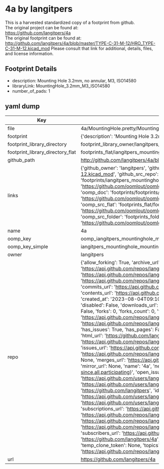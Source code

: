# 4a by Iangitpers  
This is a harvested standardized copy of a footprint from github.  
The original project can be found at:  
https://github.com/Iangitpers/4a  
The original footprint can be found at:
http://github.com/Iangitpers/4a/blob/master/TYPE-C-31-M-12/HRO_TYPE-C-31-M-12.kicad_mod
Please consult that link for additional, details, files, and license information.  
## Footprint Details
* description: Mounting Hole 3.2mm, no annular, M3, ISO14580  
* libraryLink: MountingHole_3.2mm_M3_ISO14580  
* number_of_pads: 1  
## yaml dump  
| Key | Value |  
| --- | --- |  
| file | 4a/MountingHole.pretty/MountingHole_3.2mm_M3_ISO14580.kicad_mod |  
| footprint | {'description': 'Mounting Hole 3.2mm, no annular, M3, ISO14580', 'libraryLink': 'MountingHole_3.2mm_M3_ISO14580', 'number_of_pads': 1} |  
| footprint_library_directory | footprint_library_owner/Iangitpers_4a |  
| footprint_library_directory_flat | footprints_flat/iangitpers_mountinghole_mountinghole_3_2mm_m3_iso14580/working |  
| github_path | http://github.com/Iangitpers/4a/blob/master/MountingHole.pretty/MountingHole_3.2mm_M3_ISO14580.kicad_mod |  
| links | {'github_owner': 'Iangitpers', 'github_repo_name': '4a', 'github_src': 'http://github.com/Iangitpers/4a/blob/master/TYPE-C-31-M-12/HRO_TYPE-C-31-M-12.kicad_mod', 'github_src_repo': 'https://github.com/Iangitpers/4a', 'oomp_bot': 'footprints/iangitpers_mountinghole_mountinghole_3_2mm_m3_iso14580/working', 'oomp_bot_github': 'https://github.com/oomlout/oomlout_oomp_footprint_bot/tree/main/footprints/iangitpers_mountinghole_mountinghole_3_2mm_m3_iso14580/working', 'oomp_doc': 'footprints/footprints/Iangitpers/MountingHole/MountingHole_3.2mm_M3_ISO14580/working/', 'oomp_doc_github': 'https://github.com/oomlout/oomlout_oomp_footprint_doc/tree/main/footprints/footprints/Iangitpers/MountingHole/MountingHole_3.2mm_M3_ISO14580/working', 'oomp_src_flat': 'footprints_flat/footprints_flat/iangitpers_mountinghole_mountinghole_3_2mm_m3_iso14580/working', 'oomp_src_flat_github': 'https://github.com/oomlout/oomlout_oomp_footprint_src/tree/main/footprints_flat/iangitpers_mountinghole_mountinghole_3_2mm_m3_iso14580/working', 'oomp_src_folder': 'footprints_folder/footprints_folder/Iangitpers/MountingHole/MountingHole_3.2mm_M3_ISO14580/working', 'oomp_src_folder_github': 'https://github.com/oomlout/oomlout_oomp_footprint_src/tree/main/footprints_folder/Iangitpers/MountingHole/MountingHole_3.2mm_M3_ISO14580/working'} |  
| name | 4a |  
| oomp_key | oomp_iangitpers_mountinghole_mountinghole_3_2mm_m3_iso14580 |  
| oomp_key_simple | iangitpers_mountinghole_mountinghole_3_2mm_m3_iso14580 |  
| owner | Iangitpers |  
| repo | {'allow_forking': True, 'archive_url': 'https://api.github.com/repos/Iangitpers/4a/{archive_format}{/ref}', 'archived': False, 'assignees_url': 'https://api.github.com/repos/Iangitpers/4a/assignees{/user}', 'blobs_url': 'https://api.github.com/repos/Iangitpers/4a/git/blobs{/sha}', 'branches_url': 'https://api.github.com/repos/Iangitpers/4a/branches{/branch}', 'clone_url': 'https://github.com/Iangitpers/4a.git', 'collaborators_url': 'https://api.github.com/repos/Iangitpers/4a/collaborators{/collaborator}', 'comments_url': 'https://api.github.com/repos/Iangitpers/4a/comments{/number}', 'commits_url': 'https://api.github.com/repos/Iangitpers/4a/commits{/sha}', 'compare_url': 'https://api.github.com/repos/Iangitpers/4a/compare/{base}...{head}', 'contents_url': 'https://api.github.com/repos/Iangitpers/4a/contents/{+path}', 'contributors_url': 'https://api.github.com/repos/Iangitpers/4a/contributors', 'created_at': '2023-08-04T09:10:08Z', 'default_branch': 'main', 'deployments_url': 'https://api.github.com/repos/Iangitpers/4a/deployments', 'description': None, 'disabled': False, 'downloads_url': 'https://api.github.com/repos/Iangitpers/4a/downloads', 'events_url': 'https://api.github.com/repos/Iangitpers/4a/events', 'fork': False, 'forks': 0, 'forks_count': 0, 'forks_url': 'https://api.github.com/repos/Iangitpers/4a/forks', 'full_name': 'Iangitpers/4a', 'git_commits_url': 'https://api.github.com/repos/Iangitpers/4a/git/commits{/sha}', 'git_refs_url': 'https://api.github.com/repos/Iangitpers/4a/git/refs{/sha}', 'git_tags_url': 'https://api.github.com/repos/Iangitpers/4a/git/tags{/sha}', 'git_url': 'git://github.com/Iangitpers/4a.git', 'has_discussions': False, 'has_downloads': True, 'has_issues': True, 'has_pages': False, 'has_projects': True, 'has_wiki': True, 'homepage': None, 'hooks_url': 'https://api.github.com/repos/Iangitpers/4a/hooks', 'html_url': 'https://github.com/Iangitpers/4a', 'id': 674571741, 'is_template': False, 'issue_comment_url': 'https://api.github.com/repos/Iangitpers/4a/issues/comments{/number}', 'issue_events_url': 'https://api.github.com/repos/Iangitpers/4a/issues/events{/number}', 'issues_url': 'https://api.github.com/repos/Iangitpers/4a/issues{/number}', 'keys_url': 'https://api.github.com/repos/Iangitpers/4a/keys{/key_id}', 'labels_url': 'https://api.github.com/repos/Iangitpers/4a/labels{/name}', 'language': None, 'languages_url': 'https://api.github.com/repos/Iangitpers/4a/languages', 'license': None, 'merges_url': 'https://api.github.com/repos/Iangitpers/4a/merges', 'milestones_url': 'https://api.github.com/repos/Iangitpers/4a/milestones{/number}', 'mirror_url': None, 'name': '4a', 'network_count': 0, 'node_id': 'R_kgDOKDUl3Q', 'notifications_url': 'https://api.github.com/repos/Iangitpers/4a/notifications{?since,all,participating}', 'open_issues': 0, 'open_issues_count': 0, 'owner': {'avatar_url': 'https://avatars.githubusercontent.com/u/86525811?v=4', 'events_url': 'https://api.github.com/users/Iangitpers/events{/privacy}', 'followers_url': 'https://api.github.com/users/Iangitpers/followers', 'following_url': 'https://api.github.com/users/Iangitpers/following{/other_user}', 'gists_url': 'https://api.github.com/users/Iangitpers/gists{/gist_id}', 'gravatar_id': '', 'html_url': 'https://github.com/Iangitpers', 'id': 86525811, 'login': 'Iangitpers', 'node_id': 'MDQ6VXNlcjg2NTI1ODEx', 'organizations_url': 'https://api.github.com/users/Iangitpers/orgs', 'received_events_url': 'https://api.github.com/users/Iangitpers/received_events', 'repos_url': 'https://api.github.com/users/Iangitpers/repos', 'site_admin': False, 'starred_url': 'https://api.github.com/users/Iangitpers/starred{/owner}{/repo}', 'subscriptions_url': 'https://api.github.com/users/Iangitpers/subscriptions', 'type': 'User', 'url': 'https://api.github.com/users/Iangitpers'}, 'private': False, 'pulls_url': 'https://api.github.com/repos/Iangitpers/4a/pulls{/number}', 'pushed_at': '2023-08-04T09:17:59Z', 'releases_url': 'https://api.github.com/repos/Iangitpers/4a/releases{/id}', 'size': 1450, 'ssh_url': 'git@github.com:Iangitpers/4a.git', 'stargazers_count': 0, 'stargazers_url': 'https://api.github.com/repos/Iangitpers/4a/stargazers', 'statuses_url': 'https://api.github.com/repos/Iangitpers/4a/statuses/{sha}', 'subscribers_count': 1, 'subscribers_url': 'https://api.github.com/repos/Iangitpers/4a/subscribers', 'subscription_url': 'https://api.github.com/repos/Iangitpers/4a/subscription', 'svn_url': 'https://github.com/Iangitpers/4a', 'tags_url': 'https://api.github.com/repos/Iangitpers/4a/tags', 'teams_url': 'https://api.github.com/repos/Iangitpers/4a/teams', 'temp_clone_token': None, 'topics': [], 'trees_url': 'https://api.github.com/repos/Iangitpers/4a/git/trees{/sha}', 'updated_at': '2023-08-04T09:10:08Z', 'url': 'https://api.github.com/repos/Iangitpers/4a', 'visibility': 'public', 'watchers': 0, 'watchers_count': 0, 'web_commit_signoff_required': False} |  
| url | https://github.com/Iangitpers/4a |  

